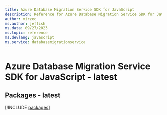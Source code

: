 ```yaml
---
title: Azure Database Migration Service SDK for JavaScript
description: Reference for Azure Database Migration Service SDK for JavaScript
author: xirzec
ms.author: jeffish
ms.data: 09/27/2023
ms.topic: reference
ms.devlang: javascript
ms.service: databasemigrationservice
---
```

# Azure Database Migration Service SDK for JavaScript - latest
## Packages - latest
[!INCLUDE [packages](database-migration-service-index.md)]